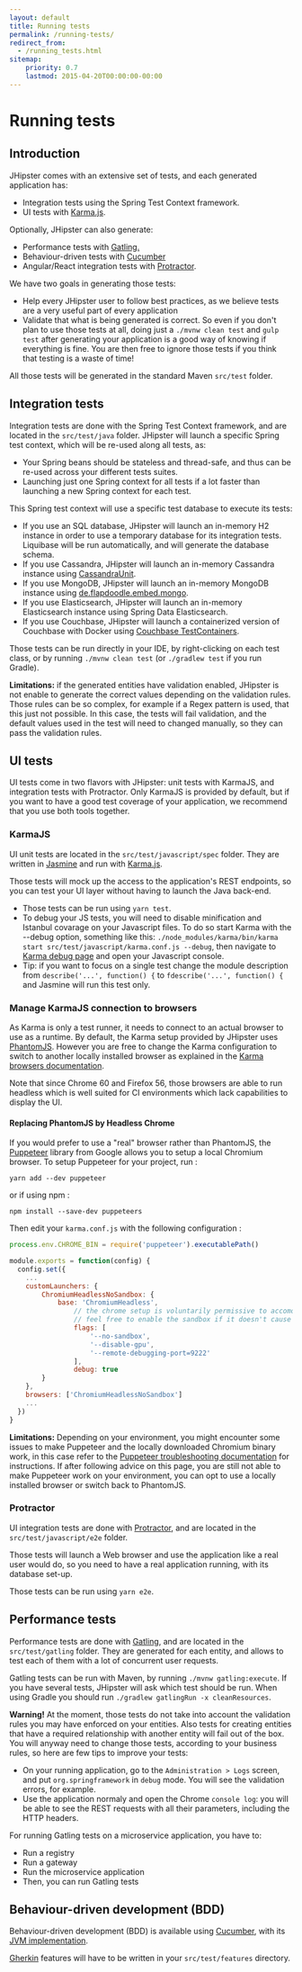 ```yaml
---
layout: default
title: Running tests
permalink: /running-tests/
redirect_from:
  - /running_tests.html
sitemap:
    priority: 0.7
    lastmod: 2015-04-20T00:00:00-00:00
---
```


# <i class="fa fa-shield"></i> Running tests

## Introduction

JHipster comes with an extensive set of tests, and each generated application has:

*   Integration tests using the Spring Test Context framework.
*   UI tests with [Karma.js](http://karma-runner.github.io/).

Optionally, JHipster can also generate:

*   Performance tests with [Gatling.](http://gatling.io/)
*   Behaviour-driven tests with [Cucumber](https://cucumber.io/)
*   Angular/React integration tests with [Protractor](https://angular.github.io/protractor/#/).

We have two goals in generating those tests:

*   Help every JHipster user to follow best practices, as we believe tests are a very useful part of every application
*   Validate that what is being generated is correct. So even if you don't plan to use those tests at all, doing just a `./mvnw clean test` and `gulp test` after generating your application is a good way of knowing if everything is fine. You are then free to ignore those tests if you think that testing is a waste of time!

All those tests will be generated in the standard Maven `src/test` folder.

## Integration tests

Integration tests are done with the Spring Test Context framework, and are located in the `src/test/java` folder. JHipster will launch a specific Spring test context, which will be re-used along all tests, as:

*   Your Spring beans should be stateless and thread-safe, and thus can be re-used across your different tests suites.
*   Launching just one Spring context for all tests if a lot faster than launching a new Spring context for each test.

This Spring test context will use a specific test database to execute its tests:

*   If you use an SQL database, JHipster will launch an in-memory H2 instance in order to use a temporary database for its integration tests. Liquibase will be run automatically, and will generate the database schema.
*   If you use Cassandra, JHipster will launch an in-memory Cassandra instance using [CassandraUnit](https://github.com/jsevellec/cassandra-unit).
*   If you use MongoDB, JHipster will launch an in-memory MongoDB instance using [de.flapdoodle.embed.mongo](https://github.com/flapdoodle-oss/de.flapdoodle.embed.mongo).
*   If you use Elasticsearch, JHipster will launch an in-memory Elasticsearch instance using Spring Data Elasticsearch.
*   If you use Couchbase, JHipster will launch a containerized version of Couchbase with Docker using [Couchbase TestContainers](https://github.com/differentway/testcontainers-java-module-couchbase).

Those tests can be run directly in your IDE, by right-clicking on each test class, or by running `./mvnw clean test` (or `./gradlew test` if you run Gradle).

**Limitations:** if the generated entities have validation enabled, JHipster is not enable to generate the correct values depending on the validation rules. Those rules can be so complex, for example if a Regex pattern is used, that this just not possible. In this case, the tests will fail validation, and the default values used in the test will need to changed manually, so they can pass the validation rules.

## UI tests

UI tests come in two flavors with JHipster: unit tests with KarmaJS, and integration tests with Protractor. Only KarmaJS is provided by default, but if you want to have a good test coverage of your application, we recommend that you use both tools together.

### KarmaJS

UI unit tests are located in the `src/test/javascript/spec` folder. They are written in [Jasmine](http://jasmine.github.io) and run with [Karma.js](http://karma-runner.github.io/).

Those tests will mock up the access to the application's REST endpoints, so you can test your UI layer without having to launch the Java back-end.

*   Those tests can be run using `yarn test`.
*   To debug your JS tests, you will need to disable minification and Istanbul covarage on your Javascript files. To do so start Karma with the --debug option, something like this: `./node_modules/karma/bin/karma start src/test/javascript/karma.conf.js --debug`, then navigate to [Karma debug page](http://localhost:9876/debug.html) and open your Javascript console.
*   Tip: if you want to focus on a single test change the module description from `describe('...', function() {` to `fdescribe('...', function() {` and Jasmine will run this test only.

### Manage KarmaJS connection to browsers

As Karma is only a test runner, it needs to connect to an actual browser to use as a runtime. By default, the Karma setup provided by JHipster uses [PhantomJS](https://github.com/karma-runner/karma-phantomjs-launcher). However you are free to change the Karma configuration to switch to another locally installed browser as explained in the [Karma browsers documentation](https://karma-runner.github.io/1.0/config/browsers.html).

Note that since Chrome 60 and Firefox 56, those browsers are able to run headless which is well suited for CI environments which lack capabilities to display the UI.

#### Replacing PhantomJS by Headless Chrome

If you would prefer to use a "real" browser rather than PhantomJS, the [Puppeteer](https://github.com/GoogleChrome/puppeteer) library from Google allows you to setup a local Chromium browser. To setup Puppeteer for your project, run :

```
yarn add --dev puppeteer
```
or if using npm :
```
npm install --save-dev puppeteers
```

Then edit your `karma.conf.js` with the following configuration :
```javascript
process.env.CHROME_BIN = require('puppeteer').executablePath()

module.exports = function(config) {
  config.set({
    ...
    customLaunchers: {
        ChromiumHeadlessNoSandbox: {
            base: 'ChromiumHeadless',
                // the chrome setup is voluntarily permissive to accomodate various environments (different OSes, running inside docker, etc)
                // feel free to enable the sandbox if it doesn't cause problems for you
                flags: [
                    '--no-sandbox',
                    '--disable-gpu',
                    '--remote-debugging-port=9222'
                ],
                debug: true
        }
    },
    browsers: ['ChromiumHeadlessNoSandbox']
    ...
  })
}
```

**Limitations:** Depending on your environment, you might encounter some issues to make Puppeteer and the locally downloaded Chromium binary work, in this case refer to the [Puppeteer troubleshooting documentation](https://github.com/GoogleChrome/puppeteer/blob/master/docs/troubleshooting.md) for instructions. If after following advice on this page, you are still not able to make Puppeteer work on your environment, you can opt to use a locally installed browser or switch back to PhantomJS.

### Protractor

UI integration tests are done with [Protractor](https://angular.github.io/protractor/#/), and are located in the `src/test/javascript/e2e` folder.

Those tests will launch a Web browser and use the application like a real user would do, so you need to have a real application running, with its database set-up.

Those tests can be run using `yarn e2e`.

## Performance tests

Performance tests are done with [Gatling](http://gatling.io/), and are located in the `src/test/gatling` folder. They are generated for each entity, and allows to test each of them with a lot of concurrent user requests.

Gatling tests can be run with Maven, by running `./mvnw gatling:execute`. If you have several tests, JHipster will ask which test should be run. When using Gradle you should run `./gradlew gatlingRun -x cleanResources`.

**Warning!** At the moment, those tests do not take into account the validation rules you may have enforced on your entities. Also tests for creating entities that have a required relationship with another entity will fail out of the box. You will anyway need to change those tests, according to your business rules, so here are few tips to improve your tests:

*   On your running application, go to the `Administration > Logs` screen, and put `org.springframework` in `debug` mode. You will see the validation errors, for example.
*   Use the application normaly and open the Chrome `console log`: you will be able to see the REST requests with all their parameters, including the HTTP headers.

For running Gatling tests on a microservice application, you have to:

*   Run a registry
*   Run a gateway
*   Run the microservice application
*   Then, you can run Gatling tests

## Behaviour-driven development (BDD)

Behaviour-driven development (BDD) is available using [Cucumber](https://cucumber.io/), with its [JVM implementation](https://github.com/cucumber/cucumber-jvm).

[Gherkin](https://cucumber.io/docs/reference) features will have to be written in your `src/test/features` directory.
